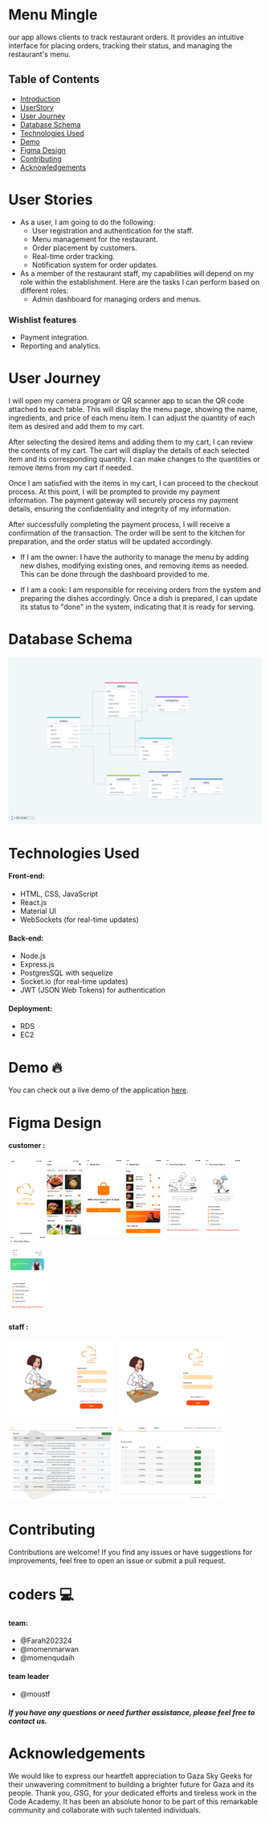 # Menu Mingle
our app allows clients to track restaurant orders. It provides an intuitive interface for placing orders, tracking their status, and managing the restaurant's menu.
## Table of Contents
- [Introduction](#Menu)
- [ UserStory ](#User)
- [ User Journey](#User)
- [Database Schema](#Database)
- [Technologies Used](#Technologies)
- [Demo](#Demo)
- [Figma Design](#Figma)
- [Contributing](#contributing)
- [Acknowledgements](#Acknowledgements)
# User Stories 
- As a user, I am going to do the following:
   - User registration and authentication for the staff.
   - Menu management for the restaurant.
   - Order placement by customers.
   - Real-time order tracking.
   - Notification system for order updates.
- As a member of the restaurant staff, my capabilities will depend on my role within the establishment. Here are the tasks I can perform based on different roles:
   - Admin dashboard for managing orders and menus.
   
### Wishlist features 
- Payment integration.
- Reporting and analytics.

# User Journey

I will open my camera program or QR scanner app to scan the QR code attached to each table. This will display the menu page, showing the name, ingredients, and price of each menu item. I can adjust the quantity of each item as desired and add them to my cart.

After selecting the desired items and adding them to my cart, I can review the contents of my cart. The cart will display the details of each selected item and its corresponding quantity. I can make changes to the quantities or remove items from my cart if needed.

Once I am satisfied with the items in my cart, I can proceed to the checkout process. At this point, I will be prompted to provide my payment information. The payment gateway will securely process my payment details, ensuring the confidentiality and integrity of my information.

After successfully completing the payment process, I will receive a confirmation of the transaction. The order will be sent to the kitchen for preparation, and the order status will be updated accordingly.

   - If I am the owner:
        I have the authority to manage the menu by adding new dishes, modifying existing ones, and removing items as needed. This can be done through the dashboard provided to me.

  - If I am a cook:
       I am responsible for receiving orders from the system and preparing the dishes accordingly. Once a dish is prepared, I can update its status to "done" in the system, indicating that it is ready for serving.




# Database Schema 
 <img src='./img/schema.png' >

# Technologies Used
#### Front-end: 
- HTML, CSS, JavaScript
- React.js 
- Material UI
- WebSockets (for real-time updates)
#### Back-end:  
- Node.js
- Express.js 
- PostgresSQL with sequelize
- Socket.io (for real-time updates)
- JWT (JSON Web Tokens) for authentication
#### Deployment:
- RDS
- EC2

# Demo 🔥
You can check out a live demo of the application <a href='#'>here</a>.

# Figma Design 
#### customer :

<img src=./img/SplashScreen.png style='height:150px'> <img src=./img/menu.png style='height:150px'> <img src=./img/emptycart.png style='height:150px'> <img src=./img/cart.png style='height:150px'> <img src=./img/pending.png style='height:150px'>
<img src=./img/done.png style='height:150px'> <img src=./img/done2.png style='height:150px'>

#### staff :
<img src=./img/signup1.png style='height:150px'>  <img src=./img/login.png style='height:150px'>

<img src=./img/dashboard.png style='height:150px'> <img src=./img/kitchen.png style='height:150px'>

# Contributing
Contributions are welcome! If you find any issues or have suggestions for improvements, feel free to open an issue or submit a pull request.

# coders 💻
#### team:
- @Farah202324
- @momenmarwan
- @momenqudaih


#### team leader
- @moustf
##### If you have any questions or need further assistance, please feel free to contact us.

# Acknowledgements
We would like to express our heartfelt appreciation to Gaza Sky Geeks for their unwavering commitment to building a brighter future for Gaza and its people. Thank you, GSG, for your dedicated efforts and tireless work in the Code Academy. It has been an absolute honor to be part of this remarkable community and collaborate with such talented individuals.





